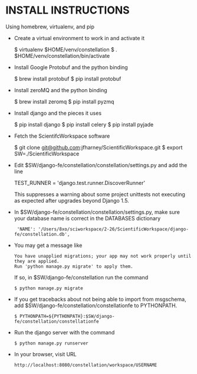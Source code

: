 # INSTALL INSTRUCTIONS

Using homebrew, virtualenv, and pip

 - Create a virtual environment to work in and activate it

     $ virtualenv $HOME/venv/constellation
     $ . $HOME/venv/constellation/bin/activate
 
 - Install Google Protobuf and the python binding

     $ brew install protobuf
     $ pip install protobuf

 - Install zeroMQ and the python binding

     $ brew install zeromq
     $ pip install pyzmq

 - Install django and the pieces it uses

     $ pip install django
     $ pip install celery
     $ pip install pyjade

 - Fetch the ScientifcWorkspace software

     $ git clone git@github.com:jfharney/ScientificWorkspace.git
     $ export SW=./ScientificWorkspace

 - Edit $SW/django-fe/constellation/constellation/settings.py and add the line

     TEST_RUNNER = 'django.test.runner.DiscoverRunner'

   This suppresses a warning about some project unittests not executing as
   expected after upgrades beyond Django 1.5.

 - In $SW/django-fe/constellation/constellation/settings.py, make sure your
   database name is correct in the DATABASES dictionary

        'NAME': '/Users/8xo/sciworkspace/2-26/ScientificWorkspace/django-fe/constellation.db',

 - You may get a message like

       You have unapplied migrations; your app may not work properly until
       they are applied.
       Run 'python manage.py migrate' to apply them.

   If so, in $SW/django-fe/constellation run the command

       $ python manage.py migrate

 - If you get tracebacks about not being able to import from msgschema,
   add $SW/django-fe/constellation/constellationfe to PYTHONPATH.

       $ PYTHONPATH=${PYTHONPATH}:$SW/django-fe/constellation/constellationfe

 - Run the django server with the command

       $ python manage.py runserver

 - In your browser, visit URL

       http://localhost:8080/constellation/workspace/USERNAME




<a name="homebrew">


<a name="virtualenv">



<a name="pip">
